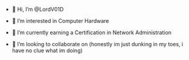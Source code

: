 - 👋 Hi, I’m @LordV01D

- 👀 I’m interested in Computer Hardware

- 🌱 I’m currently earning a Certification in Network Administration

- 💞️ I’m looking to collaborate on (honestly im just dunking in my toes, i have no clue what im doing)
